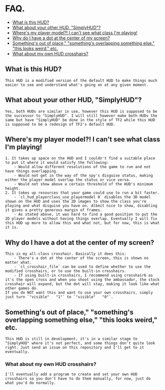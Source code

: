 # FAQ.
- [What is this HUD?](#what-is-this-hud)
- [What about your other HUD, "SimplyHUD"?](#what-about-your-other-hud-simplyhud)
- [Where's my player model?! I can't see what class I'm playing!](#wheres-my-player-model-i-cant-see-what-class-im-playing)
- [Why do I have a dot at the center of my screen?](#why-do-i-have-a-dot-at-the-center-of-my-screen)
- [Something's out of place," "something's overlapping something else," "this looks weird," etc.](#somethings-out-of-place-somethings-overlapping-something-else-this-looks-weird-etc)
- [What about my own HUD crosshairs?](#what-about-my-own-hud-crosshairs)

## What is this HUD?
	This HUD is a modified version of the default HUD to make things much easier to see and understand what's going on at any given moment.

## What about your other HUD, "SimplyHUD"?
	Yes, both HUDs are similar in use, however this HUD is supposed to be the successor to "SimplyHUD". I will still however make both HUDs the same but have "SimplyHUD" be done in the style of TF2 while this HUD is supposed to be a redesign of TF2's default HUD.

## Where's my player model?! I can't see what class I'm playing!
	1. It takes up space on the HUD and I couldn't find a suitable place to put it where it would satisfy the following:
		- Would allow different resolutions of the game to run and not have things overlapping.
		- Would not get in the way of the spy's disguise status, making either the player model overlap the status or vice versa.
		- Would not show above a certain threshold of the HUD's minimum height.
	2. It takes up resources that your game could use to run a bit faster.
		- `cl_hud_playerclass_use_playermodel 0` disables the 3D model shown on the HUD and uses the 2D images to show the class you're playing and what disguise you have on. Albeit nice to show, disabling it gives a pretty generous margin of frames.
		- As stated above, it was hard to find a good position to put the 2D player models without having things overlap. Eventually I will fix this HUD up more to allow this and what not, but for now, this is what it is.

## Why do I have a dot at the center of my screen?
	This is my all-class crosshair. Basically it does this:
		- There's a dot at the center of the screen, this is shown no matter what.
		- `cl_crosshair_file` can be used to define whether to use the modified crosshairs, or to use the built-in crosshairs.
		- If using built-in crosshairs, I recommend using crosshair6 as it's the open cross and when you shoot using the ambassador, the stock crosshair will expand, but the dot will stay, making it look like what other games do.
	If you do NOT want this and want to use your own crosshairs, simply just turn `"visible"   "1"` to `"visible"   "0"`.

## Something's out of place," "something's overlapping something else," "this looks weird," etc.
	This HUD is still in development, it's in a similar stage to "SimplyHUD" where it's not perfect, and some things don't quite look right. Just send an issue on this repository and I'll get to it eventually.

### <a name="q6"></a>What about my own HUD crosshairs?
	I'll eventually add a program to create and set your own HUD crosshairs so you don't have to do them manually, for now, just do what you'd do normally.
